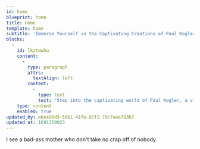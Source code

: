 ```yaml
---
id: home
blueprint: home
title: Home
template: home
subtitle: 'Immerse Yourself in the Captivating Creations of Paul Kogler, the Visionary 3D Freelancer from Vienna'
blocks:
  -
    id: lkztwwhu
    content:
      -
        type: paragraph
        attrs:
          textAlign: left
        content:
          -
            type: text
            text: "Step into the captivating world of Paul Kogler, a visionary 3D freelancer based in Vienna. Through his masterful artistry, Paul weaves together the rich cultural tapestry of Vienna with cutting-edge 3D creations, inviting you to explore a portfolio that seamlessly melds tradition and innovation. From intricate sculptures to immersive virtual landscapes, Paul's work embodies the essence of Vienna while pushing the boundaries of 3D artistry, offering a glimpse into a realm where imagination knows no bounds."
    type: content
    enabled: true
updated_by: e6e496d3-5061-41fe-87f2-79c7aee763b7
updated_at: 1691350023
---
```

I see a bad-ass mother who don't take no crap off of nobody.
